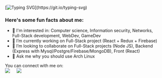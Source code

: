 
[![Typing SVG](https://readme-typing-svg.herokuapp.com?font=Comfortaa&size=30&duration=3500&color=02E628&vCenter=true&lines=Hello%2C+World!;My+name+is+Eugene.;I'm+a+NodeJS+Developer.)](https://git.io/typing-svg)
<h3> Here's some fun facts about me: </h3>

- 🎈 I'm interested in: Computer science, Information security, Networks, Full-Stack development, WebDev, GameDev
- 🔭 I’m currently working on Full-Stack project (React + Redux + Firebase)
- 👯 I’m looking to collaborate on Full-Stack projects (Node JS), Backend (Express with Mysql/Postgre/Firebase/MongoDB), Front (React)
- 💬 Ask me why you should use Arch Linux

<p>You can connect with me on:
<br>	
<a target="_blank" href="https://www.linkedin.com/in/eugene-ward-0b21b41b7/"><img src="https://img.shields.io/badge/-LinkedIn-0077B5?style=for-the-badge&logo=Linkedin&logoColor=white"></img></a>
&emsp;
<a target="_blank" href="mailto:razzy.sa@gmail.com"
><img src="https://img.shields.io/badge/-Gmail-D14836?style=for-the-badge&logo=Gmail&logoColor=white"></img></a>
&emsp;

<br>
</p>

